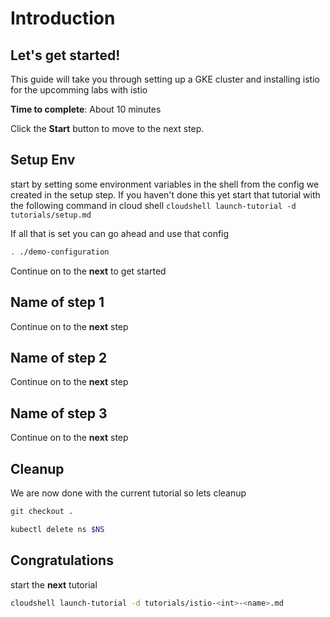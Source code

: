 # Introduction

## Let's get started!

This guide will take you through setting up a GKE cluster and installing istio for the upcomming labs with istio

**Time to complete**: About 10 minutes

Click the **Start** button to move to the next step.


## Setup Env
start by setting some environment variables in the shell from the 
config we created in the setup step. If you haven't done this yet 
start that tutorial with the following command in cloud shell
`cloudshell launch-tutorial -d tutorials/setup.md`

If all that is set you can go ahead and use that config
```bash
. ./demo-configuration
```

Continue on to the **next** to get started




## Name of step 1
Continue on to the **next** step

## Name of step 2
Continue on to the **next** step

## Name of step 3
Continue on to the **next** step





## Cleanup
We are now done with the current tutorial so lets cleanup

```bash
git checkout .
```

```bash
kubectl delete ns $NS
```


## Congratulations

<walkthrough-conclusion-trophy></walkthrough-conclusion-trophy>

start the **next** tutorial <set name>
```bash
cloudshell launch-tutorial -d tutorials/istio-<int>-<name>.md
```
